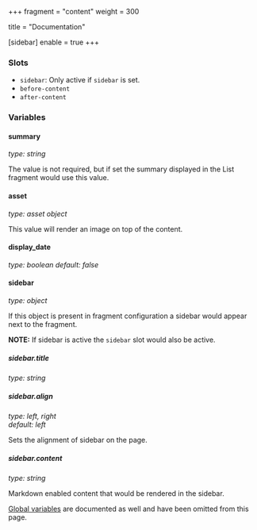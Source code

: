 +++
fragment = "content"
weight = 300

title = "Documentation"

[sidebar]
  enable = true
+++

### Slots

- `sidebar`: Only active if `sidebar` is set.
- `before-content`
- `after-content`

### Variables

#### summary
*type: string*

The value is not required, but if set the summary displayed in the List fragment would use this value.

#### asset
*type: asset object*

This value will render an image on top of the content.

#### display_date
*type: boolean*
*default: false*

#### sidebar
*type: object*

If this object is present in fragment configuration a sidebar would appear next to the fragment.

**NOTE:** If sidebar is active the `sidebar` slot would also be active.

##### sidebar.title
*type: string*

##### sidebar.align
*type: left, right*  
*default: left*

Sets the alignment of sidebar on the page.

##### sidebar.content
*type: string*

Markdown enabled content that would be rendered in the sidebar.

[Global variables](/docs/global-variables) are documented as well and have been omitted from this page.
